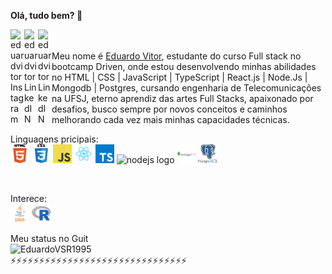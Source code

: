  <b>Olá, tudo bem? 👋</b>
 <br>
 
 <a href="https://www.instagram.com/eduardvitor8/">
  <img align="left" alt="eduardvitor Instagram" width="22px" src="https://raw.githubusercontent.com/hussainweb/hussainweb/main/icons/instagram.png" />
</a>
 <a href="https://www.linkedin.com/in/eduardo-vitor-58a395239/">
  <img  align="left" alt="eduardvitor LinkedIN" width="22px" src="https://raw.githubusercontent.com/peterthehan/peterthehan/master/assets/linkedin.svg" />
<a href="mailto:eduardvitor7@gmail.com">
  <img  align="left" alt="eduardvitor LinkedIN" width="22px" src="https://cdn.icon-icons.com/icons2/272/PNG/512/Gmail_29991.png" />
</a>
 <br>
 <br>
 Meu nome é <a href="https://www.linkedin.com/in/eduardo-vitor-58a395239/">Eduardo Vitor</a>, estudante do curso Full stack no bootcamp Driven, onde estou desenvolvendo minhas abilidades no HTML | CSS | JavaScript | TypeScript | React.js | Node.Js | Mongodb | Postgres, cursando engenharia de Telecomunicações na UFSJ, eterno aprendiz das artes Full Stacks, apaixonado por desafios, busco sempre por novos conceitos e caminhos melhorando cada vez mais minhas capacidades técnicas.  
 </br>
<p>
 
Linguagens pricipais:<br>
<img height="30" src="https://raw.githubusercontent.com/github/explore/80688e429a7d4ef2fca1e82350fe8e3517d3494d/topics/html/html.png" >
<img height="30" src="https://raw.githubusercontent.com/github/explore/80688e429a7d4ef2fca1e82350fe8e3517d3494d/topics/css/css.png">
<img height="30" src="https://raw.githubusercontent.com/github/explore/80688e429a7d4ef2fca1e82350fe8e3517d3494d/topics/javascript/javascript.png">
<img height="30" src="https://raw.githubusercontent.com/github/explore/80688e429a7d4ef2fca1e82350fe8e3517d3494d/topics/react/react.png" >
<img height="30" src="https://raw.githubusercontent.com/github/explore/80688e429a7d4ef2fca1e82350fe8e3517d3494d/topics/typescript/typescript.png" >
<img height="30" src="https://cdn.jsdelivr.net/gh/devicons/devicon/icons/nodejs/nodejs-original.svg" alt="nodejs logo"  />
<img height="30" src="https://raw.githubusercontent.com/github/explore/80688e429a7d4ef2fca1e82350fe8e3517d3494d/topics/mongodb/mongodb.png" >
<img height="30" src="https://raw.githubusercontent.com/docker-library/docs/01c12653951b2fe592c1f93a13b4e289ada0e3a1/postgres/logo.png" >

<br/>

 Interece:<br>
<img height="30" src="https://raw.githubusercontent.com/github/explore/80688e429a7d4ef2fca1e82350fe8e3517d3494d/topics/java/java.png">
<img height="30" src="https://raw.githubusercontent.com/github/explore/80688e429a7d4ef2fca1e82350fe8e3517d3494d/topics/r/r.png">
</p>

 Meu status no Guit<br>
<img src="https://github-readme-stats.vercel.app/api?username=EduardoVSR1995&show_icons=true&theme=gotham" alt="EduardoVSR1995" />
 <br>
⚡⚡⚡⚡⚡⚡⚡⚡⚡⚡⚡⚡⚡⚡⚡⚡⚡⚡⚡⚡⚡⚡⚡⚡⚡⚡⚡⚡⚡⚡⚡ 



